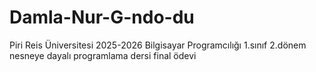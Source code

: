 # Damla-Nur-G-ndo-du
Piri Reis Üniversitesi 2025-2026 Bilgisayar Programcılığı 1.sınıf 2.dönem nesneye dayalı programlama dersi final ödevi

